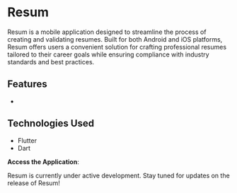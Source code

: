 # Resum

Resum is a mobile application designed to streamline the process of creating and validating resumes. Built for both Android and iOS platforms, Resum offers users a convenient solution for crafting professional resumes tailored to their career goals while ensuring compliance with industry standards and best practices.

## Features

- 

## Technologies Used

- Flutter
- Dart

**Access the Application**: 

Resum is currently under active development. Stay tuned for updates on the release of Resum!
